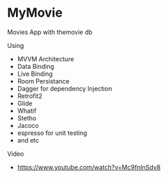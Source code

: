 # MyMovie
Movies App with themovie db

Using
- MVVM Architecture
- Data Binding
- Live Binding
- Room Persistance
- Dagger for dependency Injection
- Retrofit2
- Glide
- Whatif
- Stetho
- Jacoco
- espresso for unit testing
- and etc

Video
- https://www.youtube.com/watch?v=Mc9fnInSdv8
